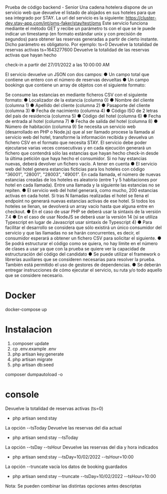 Prueba de código backend - Senior
Una cadena hotelera dispone de un servicio web que devuelve el listado de alojados en sus hoteles para que
sea integrado por STAY. La url del servicio es la siguiente:
https://cluster-dev.stay-app.com/int/pms-faker/stay/test/pms
Este servicio funciona mediante el método GET y recibe un parámetro ts con el que se le puede indicar un
timestamp (en formato estándar unix y con precisión de segundos) para obtener las reservas generadas a
partir de cierto instante. Dicho parámetro es obligatorio. Por ejemplo:
ts=0 Devuelve la totalidad de reservas activas
ts=1643277600 Devuelve la totalidad de las reservas activas que hayan hecho

check-in a partir del 27/01/2022 a las 10:00:00 AM

El servicio devuelve un JSON con dos campos:
● Un campo total que contiene un entero con el número de reservas devueltas
● Un campo bookings que contiene un array de objetos con el siguiente formato:

Se consume las estancias en mediante ficheros CSV con el siguiente formato:
● Localizador de la estancia (columna 0)
● Nombre del cliente (columna 1)
● Apellido del cliente (columna 2)
● Pasaporte del cliente (columna 3)
● Fecha de nacimiento (columna 4)
● Código ISO de 2 letras del país de residencia (columna 5)
● Código del hotel (columna 6)
● Fecha de entrada al hotel (columna 7)
● Fecha de salida del hotel (columna 8)
● Número de habitación (columna 9)
Se necesita un servicio web (desarrollado en PHP o Node.js) que al ser llamado procese la llamada al servicio
web del hotel, transforme la información recibida y devuelva un fichero CSV en el formato que necesita STAY.
El servicio debe poder ejecutarse varias veces consecutivas y en cada ejecución generará un fichero que
contendrá sólo las estancias que hayan hecho check-in desde la última petición que haya hecho el
consumidor. Si no hay estancias nuevas, deberá devolver un fichero vacío.
A tener en cuenta
● El servicio web del hotel genera estancias ficticias para los hoteles con código "36001", "28001",
"28003", "49001". En cada llamada, el número de nuevas estancias creadas de los hoteles es aleatorio
(entre 1 y 5 habitaciones por hotel en cada llamada). Entre una llamada y la siguiente las estancias no
se repiten.
● El servicio web del hotel generará, como mucho, 200 estancias activas en cada hotel. Si tras N
llamadas realizadas el hotel se llena el endpoint no generará nuevas estancias activas de ese hotel. Si
todos los hoteles se llenan, se devolverá un array vacío hasta que alguna entre en checkout.
● En el caso de usar PHP se deberá usar la sintaxis de la versión 7.4
● En el caso de usar NodeJS se deberá usar la versión 14 (si se utiliza Typescript en lugar de Javascript
usar sintaxis de Typescript 4)
● Para facilitar el desarrollo se considera que sólo existirá un único consumidor del servicio y que las
llamadas no se harán concurrentes, es decir, el consumidor esperará a obtener un fichero CSV para
solicitar el siguiente.
● Se podrá estructurar el código como se quiera, no hay límite en el número de clases a usar ya que con
la prueba se quiere ver la capacidad de estructuración del código del candidato
● Se puede utilizar el framework o librerías auxiliares que se consideren necesarias para resolver la
prueba. También está permitido el uso de gestores de dependencias.
● Se deberán entregar instrucciones de cómo ejecutar el servicio, su ruta y/o todo aquello que se
considere necesario.

# Docker

docker-compose up

# Instalacion

1. composer update
2. cp .env.example .env
3. php artisan key:generate
4. php artisan migrate
5. php artisan db:seed

composer dumpautoload -o

# console

Devuelve la totalidad de reservas activas (ts=0)

-   php artisan send:stay

La opción --tsToday Devuelve las reservas del dia actual

-   php artisan send:stay --tsToday

La opción --tsDay --tsHour Devuelve las reservas del dia y hora indicados

-   php artisan send:stay --tsDay=10/02/2022 --tsHour=10:00

La opción --truncate vacía los datos de booking guardados

-   php artisan send:stay --truncate --tsDay=10/02/2022 --tsHour=10:00

Nota: Se pueden combinar las distintas opciones antes descriptas
